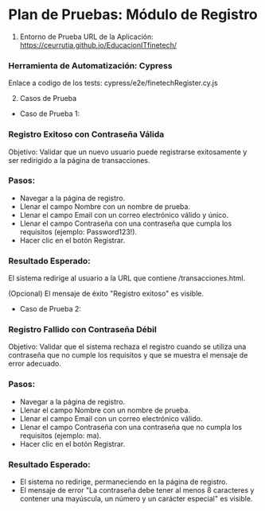 # Plan de Pruebas: Módulo de Registro

1. Entorno de Prueba
URL de la Aplicación: https://ceurrutia.github.io/EducacionITfinetech/

### Herramienta de Automatización: Cypress

Enlace a codigo de los tests: cypress/e2e/finetechRegister.cy.js

2. Casos de Prueba

* Caso de Prueba 1: 

### Registro Exitoso con Contraseña Válida

Objetivo: Validar que un nuevo usuario puede registrarse exitosamente y ser redirigido a la página de transacciones.

### Pasos:

* Navegar a la página de registro.
* Llenar el campo Nombre con un nombre de prueba.
* Llenar el campo Email con un correo electrónico válido y único.
* Llenar el campo Contraseña con una contraseña que cumpla los requisitos (ejemplo: Password123!).
* Hacer clic en el botón Registrar.

### Resultado Esperado:

El sistema redirige al usuario a la URL que contiene /transacciones.html.

(Opcional) El mensaje de éxito "Registro exitoso" es visible.

* Caso de Prueba 2: 

### Registro Fallido con Contraseña Débil

Objetivo: Validar que el sistema rechaza el registro cuando se utiliza una contraseña que no cumple los requisitos y que se muestra el mensaje de error adecuado.

### Pasos:

* Navegar a la página de registro.
* Llenar el campo Nombre con un nombre de prueba.
* Llenar el campo Email con un correo electrónico válido.
* Llenar el campo Contraseña con una contraseña que no cumpla los requisitos (ejemplo: ma).
* Hacer clic en el botón Registrar.

### Resultado Esperado:

* El sistema no redirige, permaneciendo en la página de registro.
* El mensaje de error "La contraseña debe tener al menos 8 caracteres y contener una mayúscula, un número y un carácter especial" es visible.